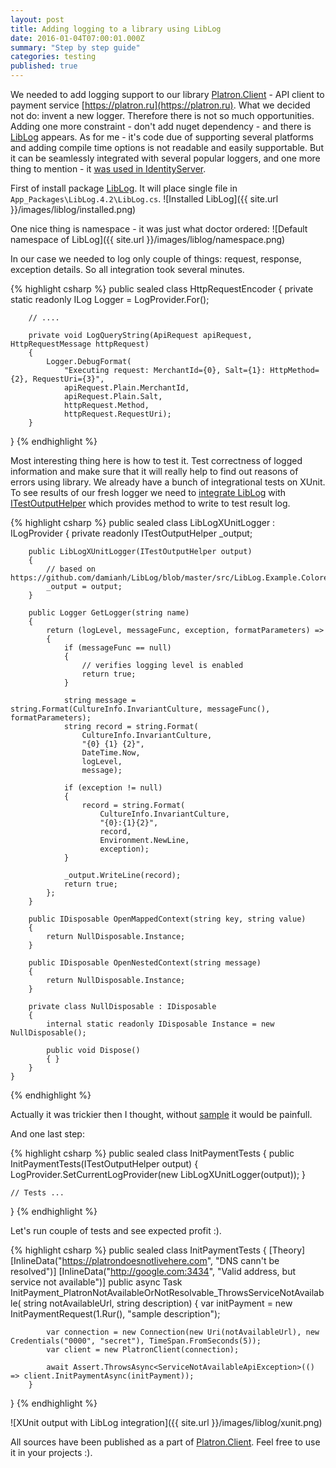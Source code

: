 ```yaml
---
layout: post
title: Adding logging to a library using LibLog
date: 2016-01-04T07:00:01.000Z
summary: "Step by step guide"
categories: testing
published: true
---
```


We needed to add logging support to our library [Platron.Client](https://github.com/sergiorykov/Platron.Client) - API client to payment service [https://platron.ru](https://platron.ru).
What we decided not do: invent a new logger. Therefore there is not so much opportunities. Adding one more constraint - don't add nuget dependency - and there is [LibLog](https://github.com/damianh/LibLog) appears. As for me - it's code due of supporting several platforms and adding compile time options is not readable and easily supportable. But it can be seamlessly integrated with several popular loggers, and one more thing to mention - it [was used in IdentityServer](http://leastprivilege.com/2015/10/22/identityserver3-logging-monitoring-using-serilog-and-seq/).

First of install package [LibLog](https://www.nuget.org/packages/LibLog/). It will place single file in `App_Packages\LibLog.4.2\LibLog.cs`. 
![Installed LibLog]({{ site.url }}/images/liblog/installed.png)

One nice thing is namespace - it was just what doctor ordered:
![Default namespace of LibLog]({{ site.url }}/images/liblog/namespace.png)

In our case we needed to log only couple of things: request, response, exception details. So all integration took several minutes.

{% highlight csharp %}
public sealed class HttpRequestEncoder
{
        private static readonly ILog Logger = LogProvider.For<HttpRequestEncoder>();
        
        // ....
        
        private void LogQueryString(ApiRequest apiRequest, HttpRequestMessage httpRequest)
        {
            Logger.DebugFormat(
                "Executing request: MerchantId={0}, Salt={1}: HttpMethod={2}, RequestUri={3}",
                apiRequest.Plain.MerchantId,
                apiRequest.Plain.Salt,
                httpRequest.Method,
                httpRequest.RequestUri);
        }
}
{% endhighlight %}

Most interesting thing here is how to test it. Test correctness of logged information and make sure that it will really help to find out reasons of errors using library. 
We already have a bunch of integrational tests on XUnit. To see results of our fresh logger we need to [integrate LibLog](https://github.com/damianh/LibLog/wiki/Extending) with [ITestOutputHelper](https://xunit.github.io/docs/capturing-output.html) which provides method to write to test result log.

{% highlight csharp %}
public sealed class LibLogXUnitLogger : ILogProvider
    {
        private readonly ITestOutputHelper _output;

        public LibLogXUnitLogger(ITestOutputHelper output)
        {
            // based on https://github.com/damianh/LibLog/blob/master/src/LibLog.Example.ColoredConsoleLogProvider/ColoredConsoleLogProvider.cs
            _output = output;
        }

        public Logger GetLogger(string name)
        {
            return (logLevel, messageFunc, exception, formatParameters) =>
            {
                if (messageFunc == null)
                {
                    // verifies logging level is enabled
                    return true;
                }

                string message = string.Format(CultureInfo.InvariantCulture, messageFunc(), formatParameters);
                string record = string.Format(
                    CultureInfo.InvariantCulture,
                    "{0} {1} {2}",
                    DateTime.Now,
                    logLevel,
                    message);

                if (exception != null)
                {
                    record = string.Format(
                        CultureInfo.InvariantCulture,
                        "{0}:{1}{2}",
                        record,
                        Environment.NewLine,
                        exception);
                }

                _output.WriteLine(record);
                return true;
            };
        }

        public IDisposable OpenMappedContext(string key, string value)
        {
            return NullDisposable.Instance;
        }

        public IDisposable OpenNestedContext(string message)
        {
            return NullDisposable.Instance;
        }

        private class NullDisposable : IDisposable
        {
            internal static readonly IDisposable Instance = new NullDisposable();

            public void Dispose()
            { }
        }
    }
{% endhighlight %}

Actually it was trickier then I thought, without [sample](https://github.com/damianh/LibLog/blob/master/src/LibLog.Example.ColoredConsoleLogProvider/ColoredConsoleLogProvider.cs) it would be painfull. 

And one last step:

{% highlight csharp %}
public sealed class InitPaymentTests
{
    public InitPaymentTests(ITestOutputHelper output)
    {
        LogProvider.SetCurrentLogProvider(new LibLogXUnitLogger(output));
    }
    
    // Tests ...
}
{% endhighlight %}

Let's run couple of tests and see expected profit :).

{% highlight csharp %}
public sealed class InitPaymentTests
{
        [Theory]
        [InlineData("https://platrondoesnotlivehere.com", "DNS cann't be resolved")]
        [InlineData("http://google.com:3434", "Valid address, but service not available")]
        public async Task InitPayment_PlatronNotAvailableOrNotResolvable_ThrowsServiceNotAvailable(
            string notAvailableUrl, string description)
        {
            var initPayment = new InitPaymentRequest(1.Rur(), "sample description");

            var connection = new Connection(new Uri(notAvailableUrl), new Credentials("0000", "secret"), TimeSpan.FromSeconds(5));
            var client = new PlatronClient(connection);

            await Assert.ThrowsAsync<ServiceNotAvailableApiException>(() => client.InitPaymentAsync(initPayment));
        }
}
{% endhighlight %}

![XUnit output with LibLog integration]({{ site.url }}/images/liblog/xunit.png)

All sources have been published as a part of [Platron.Client](https://github.com/sergiorykov/Platron.Client). Feel free to use it in your projects :).
